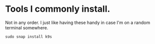 # Tools I commonly install. 

Not in any order. I just like having these handy in case I'm on a random terminal somewhere. 

```
sudo snap install k9s
```
